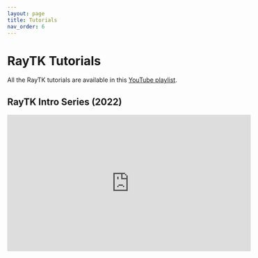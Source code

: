 ```yaml
---
layout: page
title: Tutorials
nav_order: 6
---
```


# RayTK Tutorials

All the RayTK tutorials are available in this [YouTube playlist](https://youtube.com/playlist?list=PL74x1dpaScWOWnaZ8rpHAARuwfviIcr5l).

## RayTK Intro Series (2022)

<iframe width="560" height="315" src="https://www.youtube.com/embed/videoseries?list=PL74x1dpaScWPxnX4EhcRlXW6wYGAS8_sX" title="YouTube video player" frameborder="0" allow="accelerometer; autoplay; clipboard-write; encrypted-media; gyroscope; picture-in-picture" allowfullscreen></iframe>
